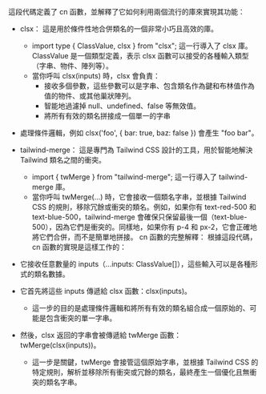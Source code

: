 

這段代碼定義了 cn 函數，並解釋了它如何利用兩個流行的庫來實現其功能：
 * clsx： 這是用於條件性地合併類名的一個非常小巧且高效的庫。
   * import type { ClassValue, clsx } from "clsx"; 這一行導入了 clsx 庫。ClassValue 是一個類型定義，表示 clsx 函數可以接受的各種輸入類型（字串、物件、陣列等）。
   * 當你呼叫 clsx(inputs) 時，clsx 會負責：
     * 接收多個參數，這些參數可以是字串、包含類名作為鍵和布林值作為值的物件、或其他巢狀陣列。
     * 智能地過濾掉 null、undefined、false 等無效值。
     * 將所有有效的類名拼接成一個單一的字串
* 處理條件邏輯，例如 clsx('foo', { bar: true, baz: false }) 會產生 "foo bar"。

* tailwind-merge： 這是專門為 Tailwind CSS 設計的工具，用於智能地解決 Tailwind 類名之間的衝突。
   * import { twMerge } from "tailwind-merge"; 這一行導入了 tailwind-merge 庫。
   * 當你呼叫 twMerge(...) 時，它會接收一個類名字串，並根據 Tailwind CSS 的規則，移除冗餘或衝突的類名。例如，如果你有 text-red-500 和 text-blue-500，tailwind-merge 會確保只保留最後一個（text-blue-500），因為它們是衝突的。同樣地，如果你有 p-4 和 px-2，它會正確地將它們合併，而不是簡單地拼接。
cn 函數的完整解釋：
根據這段代碼，cn 函數的實現是這樣工作的：
 * 它接收任意數量的 inputs（...inputs: ClassValue[]），這些輸入可以是各種形式的類名數據。
 * 它首先將這些 inputs 傳遞給 clsx 函數：clsx(inputs)。
   * 這一步的目的是處理條件邏輯和將所有有效的類名組合成一個原始的、可能是包含衝突的單一字串。
 * 然後，clsx 返回的字串會被傳遞給 twMerge 函數：twMerge(clsx(inputs))。
   * 這一步是關鍵，twMerge 會接管這個原始字串，並根據 Tailwind CSS 的特定規則，解析並移除所有衝突或冗餘的類名，最終產生一個優化且無衝突的類名字串。
